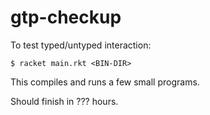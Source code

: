 gtp-checkup
===

To test typed/untyped interaction:

```
$ racket main.rkt <BIN-DIR>
```

This compiles and runs a few small programs.

Should finish in ??? hours.

